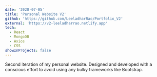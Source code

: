 ```yaml
---
date: '2020-07-05'
title: 'Personal Website V2'
github: 'https://github.com/LeeladharRao/Portfolio_V2'
external: 'https://v2-leeladharrao.netlify.app'
tech:
  - React
  - MongoDB
  - Axios
  - CSS
showInProjects: false
---
```


Second iteration of my personal website. Designed and developed with a conscious effort to avoid using any bulky frameworks like Bootstrap.
